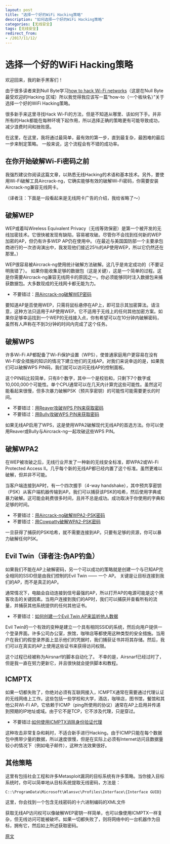 ```yaml
---
layout: post
title: "选择一个好的WiFi Hacking策略"
description: "如何选择一个好的WiFi Hacking策略"
categories: [无线安全]
tags: [无线安全]
redirect_from:
- /2017/11/12/
---
```


# 选择一个好的WiFi Hacking策略

欢迎回来，我的新手黑客们！

由于很多读者来到Null Byte学习[how to hack Wi-Fi networks](https://null-byte.wonderhowto.com/how-to/wi-fi-hacking/)（这是在Null Byte最受欢迎的Hacking 区域）所以我觉得我应该写一篇“how-to（一个板块名）”关于选择一个好的WiFi Hacking策略。

很多新手来这里寻找Hack Wi-Fi的方法，但是不知道从哪里、该如何下手。并非所有的Hack都能在每种环境下起作用，所以选择正确的策略更有可能导致成功，减少浪费时间和挫败感。

在这里，在这里，我将通过最简单，最有效的第一步，直到最复杂，最困难的最后一步来制定策略。 一般来说，这个流程会有不错的成功率。

## 在你开始破解Wi-Fi密码之前

我强烈建议你阅读这篇文章，以熟悉无线Hacking的术语和基本技术。另外，要使用Wi-Fi破解工具Aircrack-ng，它确实能够有效的破解Wi-Fi密码，你需要安装Aircrack-ng兼容无线网卡。

（译者注：下面是一段看起来是无线网卡广告的介绍，我给省略了～）

## 破解WEP

WEP或着叫Wireless Equivalent Privacy（无线等效保密）是第一个被开发的无线加密技术。它很快被发现有缺陷，容易被攻破。尽管你不会找到任何新的WEP加密的AP，但仍有许多WEP AP仍在使用中。（在最近与美国国防部一个主要承包商进行的一次咨询演出中，我发现他们接近25％的AP使用WEP，所以它仍然还在那里。）

WEP很容易被Aircrack-ng使用统计破解方法破解。这几乎是肯定成功的（不要证明我错了）。 如果你能收集足够的数据包（这是关键），这是一个简单的过程。这是你需要Aircrack-ng兼容无线网卡的原因之一。你必须能够同时注入数据包来捕获数据包。大多数现成的无线网卡都无能为力。

- 不要错过：[用Aircrack-ng破解WEP密码](https://null-byte.wonderhowto.com/how-to/hack-wi-fi-cracking-wep-passwords-with-aircrack-ng-0147340/)

要知道AP是否使用WEP，只需将鼠标悬停在AP上，即可显示其加密算法。请注意，这种方法只适用于AP使用WEP。它不适用于无线上的任何其他加密方案。如果你足够幸运找到一个WEP的无线接入点，你有希望可以在10分钟内破解密码，虽然有人声称在不到3分钟的时间内完成了这个任务。

## 破解WPS

许多Wi-Fi AP都配备了Wi-Fi保护设置（WPS），使普通家庭用户更容易在没有Wi-Fi安全措施的知识的情况下建立他们的无线AP。对我们来说幸运的是，如果我们可以破解WPS PIN码，我们就可以访问无线AP的控制面板。

这个PIN码比较简单，只有8个数字，其中一个是校验和，只剩下7个数字或10,000,000个可能性。单个CPU通常可以在几天内计算完这些可能性。虽然这可能看起来很慢，但多次暴力破解PSK（预共享密钥）的可能性可能需要更长的时间。

- 不要错过：[用Reaver攻破WPS PIN来获取密码](https://null-byte.wonderhowto.com/how-to/hack-wpa-wifi-passwords-by-cracking-wps-pin-0132542/)
- 不要错过：[用Bully攻破WPS PIN来获取密码](https://null-byte.wonderhowto.com/how-to/hack-wi-fi-breaking-wps-pin-get-password-with-bully-0158819/)

如果无线AP启用了WPS，这是使用WPA2破解现代无线AP的首选方法。你可以使用Reaver或Bully与Aircrack-ng一起攻破这些WPS PIN。

## 破解WPA2

在WEP被攻破之后，无线行业开发了一种新的无线安全标准，即WPA2或Wi-Fi Protected Access II。几乎每个新的无线AP都已经内置了这个标准。虽然更难以破解，但并非不可能。

当客户端连接到AP时，有一个四次握手（4-way handshake），其中预共享密钥（PSK）从客户端机器传输到AP。我们可以捕获该PSK的哈希，然后使用字典或暴力破解。这可能会耗费很多时间，且并不总是成功。成功取决于你使用的字典和足够的时间。

- 不要错过：[用Aircrack-ng破解WPA2-PSK密码](https://null-byte.wonderhowto.com/how-to/hack-wi-fi-cracking-wpa2-psk-passwords-using-aircrack-ng-0148366/)
- 不要错过：[用Cowpatty破解WPA2-PSK密码](https://null-byte.wonderhowto.com/how-to/hack-wi-fi-cracking-wpa2-psk-passwords-with-cowpatty-0148423/)

一旦获得了捕获的PSK哈希，就不需要连接到AP。只要有足够的资源，你可以暴力破解任何PSK。

## Evil Twin（译者注:伪AP钓鱼）

如果我们不能在AP上破解密码，另一个可以成功的策略就是创建一个与已知AP完全相同的SSID但是由我们控制的Evil Twin —— 一个 AP。 关键是让目标连接到我们的AP，而不是真正的AP。

通常情况下，电脑会自动连接到信号最强的AP，所以打开AP的电源可能是这个黑客攻击的关键因素。当用户连接到我们的AP时，我们可以捕获并查看所有的流量，并捕获其他系统提供的任何其他证书。

- 不要错过：[如何创建一个Evil Twin AP来监听他人数据](https://null-byte.wonderhowto.com/how-to/hack-wi-fi-creating-evil-twin-wireless-access-point-eavesdrop-data-0147919/)

Evil Twin的一个有效的变种是建立一个具有相同SSID的系统，然后向用户提供一个登录界面。许多公司办公室，旅馆，咖啡店等都使用这种类型的安全措施。当用户在我们的假登录界面上显示他们的凭据时，我们捕获证书并将其存储。然后，我们可以在真实的AP上使用这些证书来获得访问权限。

这个过程已经被称为Airsnarf的脚本自动化了。 不幸的是，Airsnarf已经过时了，但是我一直在努力更新它，并且很快就会提供脚本和教程。

## ICMPTX

如果一切都失败了，你绝对必须有互联网接入，ICMPTX通常在需要通过代理认证的无线网络上工作。这些包括一些学校和大学，酒店，咖啡店，图书馆，餐馆和其他公共Wi-Fi AP。它依赖于ICMP（ping所使用的协议）通常在AP上启用并传递到预期的IP地址或域。由于它不是TCP，它不涉及代理，只是穿过。

- 不要错过:[如何使用ICMPTX消除身份验证代理](https://null-byte.wonderhowto.com/how-to/hack-wi-fi-evading-authentication-proxy-using-icmptx-0150347/)

这种攻击非常复杂和耗时，不适合新手进行Hacking。由于ICMP只能在每个数据包中携带少量的数据，所以速度很慢，但是在实际上必须有Internet访问且数据量较小的情况下（例如电子邮件），这种方法效果很好。

## 其他策略

这里有包括社会工程和许多Metasploit漏洞的目标系统有许多策略。当你接入目标系统时，你可以简单地从目标系统提取无线密码，方法是：

	C::\ProgramData\Microsoft\Wlansvc\Profiles\Interface\{Interface GUID}

这里，你会找到一个包含无线密码的十六进制编码的XML文件

获取无线AP访问权可以像破解WEP密钥一样简单，也可以像使用ICMPTX一样复杂，但无线访问可能被破坏。如果一切都失败了，则将网络中的一台机器作为目标，拥有它，然后如上所述获取密码。

[原文](https://null-byte.wonderhowto.com/how-to/hack-wi-fi-selecting-good-wi-fi-hacking-strategy-0162526/)
